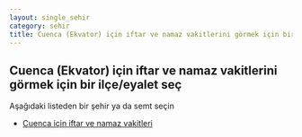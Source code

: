 ```yaml
---
layout: single_sehir
category: sehir
title: Cuenca (Ekvator) için iftar ve namaz vakitlerini görmek için bir ilçe/eyalet seç
---
```



## Cuenca (Ekvator) için iftar ve namaz vakitlerini görmek için bir ilçe/eyalet seç

Aşağıdaki listeden bir şehir ya da semt seçin


* [Cuenca için iftar ve namaz vakitleri](/iftar.html?sehir=Cuenca&ulke=Ekvator&state=Cuenca)
